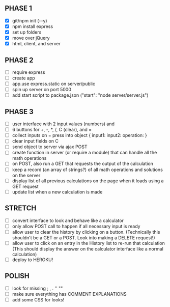 

## PHASE 1
- [x] git/npm init (--y)
- [x] npm install express
- [x] set up folders
- [x] move over jQuery
- [x] html, client, and server
## PHASE 2
- [ ] require express
- [ ] create app
- [ ] app.use express.static on server/public
- [ ] spin up server on port 5000
- [ ] add start script to package.json ("start": "node server/server.js")
## PHASE 3
- [ ] user interface with 2 input values (numbers) and 
- [ ] 6 buttons for +, -, *, /, C (clear), and =
- [ ] collect inputs on = press into object 
        {
    input1:
    input2:
    operation:
    }
- [ ] clear input fields on C
- [ ] send object to server via ajax POST
- [ ] create function in server (or require a module) that can handle all the math operations
- [ ] on POST, also run a GET that requests the output of the calculation
- [ ] keep a record (an array of strings?) of all math operations and solutions on the server
- [ ] display list of all previous calculations on the page when it loads using a GET request
- [ ] update list when a new calculation is made
## STRETCH
- [ ] convert interface to look and behave like a calculator
- [ ] only allow POST call to happen if all necessary input is ready
- [ ] allow user to clear the history by clicking on a button. 
        (Technically this shouldn't be a GET or a POST. Look into making a DELETE request!)
- [ ] allow user to click on an entry in the History list to re-run that calculation
        (This should display the answer on the calculator interface like a normal calculation)
- [ ] deploy to HEROKU!
## POLISH
- [ ] look for missing ; , . '' ""
- [ ] make sure everything has COMMENT EXPLANATIONS
- [ ] add some CSS for looks!
